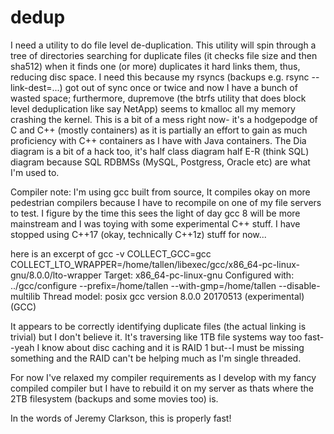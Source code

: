 # dedup
I need a utility to do file level de-duplication.
This utility will spin through a tree of directories searching for duplicate files (it checks file size and then sha512) when it finds one (or more) duplicates it hard links them, thus, reducing disc space. I need this because my rsyncs (backups e.g. rsync --link-dest=...) got out of sync once or twice and now I have a bunch of wasted space; furthermore, dupremove (the btrfs utility that does block level deduplication like say NetApp) seems to kmalloc all my memory crashing the kernel.
This is a bit of a mess right now- it's a hodgepodge of C and C++ (mostly containers) as it is partially an effort to gain as much proficiency with C++ containers as I have with Java containers. The Dia diagram is a bit of a hack too, it's half class diagram half E-R (think SQL) diagram because SQL RDBMSs (MySQL, Postgress, Oracle etc) are what I'm used to.


Compiler note: I'm using gcc built from source, It compiles okay on more pedestrian compilers because I have to recompile on one of my file servers to test. I figure by the time this sees the light of day gcc 8 will be more mainstream and I was toying with some experimental C++ stuff. I have stopped using C++17 (okay, technically C++1z) stuff for now...

here is an excerpt of gcc -v
COLLECT_GCC=gcc
COLLECT_LTO_WRAPPER=/home/tallen/libexec/gcc/x86_64-pc-linux-gnu/8.0.0/lto-wrapper
Target: x86_64-pc-linux-gnu
Configured with: ../gcc/configure --prefix=/home/tallen --with-gmp=/home/tallen --disable-multilib
Thread model: posix
gcc version 8.0.0 20170513 (experimental) (GCC)

It appears to be correctly identifying duplicate files (the actual linking is trivial) but I don't believe it. It's traversing like 1TB file systems way too fast--yeah I know about disc caching and it is RAID 1 but--I must be missing something and the RAID can't be helping much as I'm single threaded.

For now I've relaxed my compiler requirements as I develop with my fancy compiled compiler but I have to rebuild it on my server as thats where the 2TB filesystem (backups and some movies too) is.

In the words of Jeremy Clarkson, this is properly fast!

